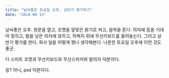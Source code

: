 ```yaml
---
title: "날씨좋은 토요일 오후, 상반기 평가하기"
date: "2014-06-13"
---
```


날씨좋은 오후. 창문을 열고, 조명을 알맞은 밝기로 켜고, 음악을 튼다. 의자에 등을 기대어 젖히고, 발을 낮은 의자에 얹히고, 허벅지 위에 무선키보드를 올려놓는다. 그리고 상반기 평가를 한다. 회사 일을 어떻게 했나 생각해본다. 나른한 토요일 오후에 이런 것도 좋군.

다 스마트 조명과 무선키보드와 무선스피커와 발의자 덕분이다.

응? 아니, pxd 덕분이다.
